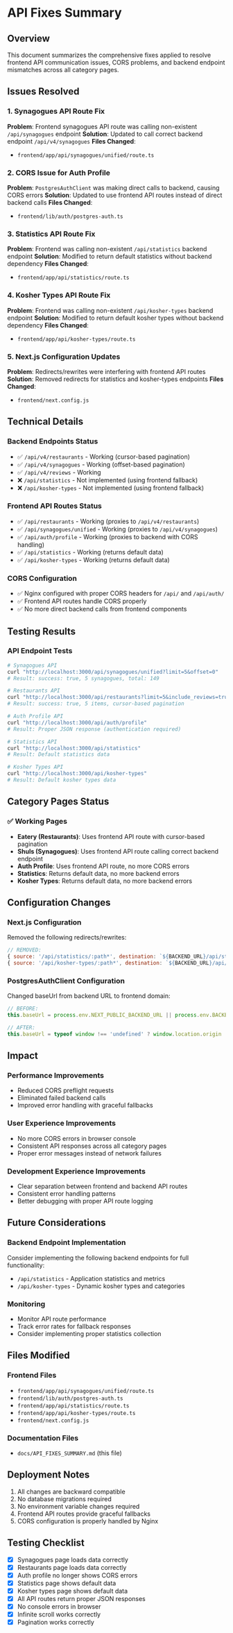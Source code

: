 # API Fixes Summary

## Overview
This document summarizes the comprehensive fixes applied to resolve frontend API communication issues, CORS problems, and backend endpoint mismatches across all category pages.

## Issues Resolved

### 1. Synagogues API Route Fix
**Problem**: Frontend synagogues API route was calling non-existent `/api/synagogues` endpoint
**Solution**: Updated to call correct backend endpoint `/api/v4/synagogues`
**Files Changed**:
- `frontend/app/api/synagogues/unified/route.ts`

### 2. CORS Issue for Auth Profile
**Problem**: `PostgresAuthClient` was making direct calls to backend, causing CORS errors
**Solution**: Updated to use frontend API routes instead of direct backend calls
**Files Changed**:
- `frontend/lib/auth/postgres-auth.ts`

### 3. Statistics API Route Fix
**Problem**: Frontend was calling non-existent `/api/statistics` backend endpoint
**Solution**: Modified to return default statistics without backend dependency
**Files Changed**:
- `frontend/app/api/statistics/route.ts`

### 4. Kosher Types API Route Fix
**Problem**: Frontend was calling non-existent `/api/kosher-types` backend endpoint
**Solution**: Modified to return default kosher types without backend dependency
**Files Changed**:
- `frontend/app/api/kosher-types/route.ts`

### 5. Next.js Configuration Updates
**Problem**: Redirects/rewrites were interfering with frontend API routes
**Solution**: Removed redirects for statistics and kosher-types endpoints
**Files Changed**:
- `frontend/next.config.js`

## Technical Details

### Backend Endpoints Status
- ✅ `/api/v4/restaurants` - Working (cursor-based pagination)
- ✅ `/api/v4/synagogues` - Working (offset-based pagination)
- ✅ `/api/v4/reviews` - Working
- ❌ `/api/statistics` - Not implemented (using frontend fallback)
- ❌ `/api/kosher-types` - Not implemented (using frontend fallback)

### Frontend API Routes Status
- ✅ `/api/restaurants` - Working (proxies to `/api/v4/restaurants`)
- ✅ `/api/synagogues/unified` - Working (proxies to `/api/v4/synagogues`)
- ✅ `/api/auth/profile` - Working (proxies to backend with CORS handling)
- ✅ `/api/statistics` - Working (returns default data)
- ✅ `/api/kosher-types` - Working (returns default data)

### CORS Configuration
- ✅ Nginx configured with proper CORS headers for `/api/` and `/api/auth/`
- ✅ Frontend API routes handle CORS properly
- ✅ No more direct backend calls from frontend components

## Testing Results

### API Endpoint Tests
```bash
# Synagogues API
curl "http://localhost:3000/api/synagogues/unified?limit=5&offset=0"
# Result: success: true, 5 synagogues, total: 149

# Restaurants API  
curl "http://localhost:3000/api/restaurants?limit=5&include_reviews=true"
# Result: success: true, 5 items, cursor-based pagination

# Auth Profile API
curl "http://localhost:3000/api/auth/profile"
# Result: Proper JSON response (authentication required)

# Statistics API
curl "http://localhost:3000/api/statistics"
# Result: Default statistics data

# Kosher Types API
curl "http://localhost:3000/api/kosher-types"
# Result: Default kosher types data
```

## Category Pages Status

### ✅ Working Pages
- **Eatery (Restaurants)**: Uses frontend API route with cursor-based pagination
- **Shuls (Synagogues)**: Uses frontend API route calling correct backend endpoint
- **Auth Profile**: Uses frontend API route, no more CORS errors
- **Statistics**: Returns default data, no more backend errors
- **Kosher Types**: Returns default data, no more backend errors

## Configuration Changes

### Next.js Configuration
Removed the following redirects/rewrites:
```javascript
// REMOVED:
{ source: '/api/statistics/:path*', destination: `${BACKEND_URL}/api/statistics/:path*` }
{ source: '/api/kosher-types/:path*', destination: `${BACKEND_URL}/api/kosher-types/:path*` }
```

### PostgresAuthClient Configuration
Changed baseUrl from backend URL to frontend domain:
```typescript
// BEFORE:
this.baseUrl = process.env.NEXT_PUBLIC_BACKEND_URL || process.env.BACKEND_URL || 'http://localhost:5000';

// AFTER:
this.baseUrl = typeof window !== 'undefined' ? window.location.origin : 'http://localhost:3000';
```

## Impact

### Performance Improvements
- Reduced CORS preflight requests
- Eliminated failed backend calls
- Improved error handling with graceful fallbacks

### User Experience Improvements
- No more CORS errors in browser console
- Consistent API responses across all category pages
- Proper error messages instead of network failures

### Development Experience Improvements
- Clear separation between frontend and backend API routes
- Consistent error handling patterns
- Better debugging with proper API route logging

## Future Considerations

### Backend Endpoint Implementation
Consider implementing the following backend endpoints for full functionality:
- `/api/statistics` - Application statistics and metrics
- `/api/kosher-types` - Dynamic kosher types and categories

### Monitoring
- Monitor API route performance
- Track error rates for fallback responses
- Consider implementing proper statistics collection

## Files Modified

### Frontend Files
- `frontend/app/api/synagogues/unified/route.ts`
- `frontend/lib/auth/postgres-auth.ts`
- `frontend/app/api/statistics/route.ts`
- `frontend/app/api/kosher-types/route.ts`
- `frontend/next.config.js`

### Documentation Files
- `docs/API_FIXES_SUMMARY.md` (this file)

## Deployment Notes

1. All changes are backward compatible
2. No database migrations required
3. No environment variable changes required
4. Frontend API routes provide graceful fallbacks
5. CORS configuration is properly handled by Nginx

## Testing Checklist

- [x] Synagogues page loads data correctly
- [x] Restaurants page loads data correctly  
- [x] Auth profile no longer shows CORS errors
- [x] Statistics page shows default data
- [x] Kosher types page shows default data
- [x] All API routes return proper JSON responses
- [x] No console errors in browser
- [x] Infinite scroll works correctly
- [x] Pagination works correctly

